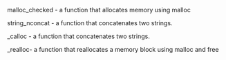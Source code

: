 malloc_checked - a function that allocates memory using malloc

string_nconcat - a function that concatenates two strings.

_calloc - a function that concatenates two strings.

_realloc- a function that reallocates a memory block using malloc and free